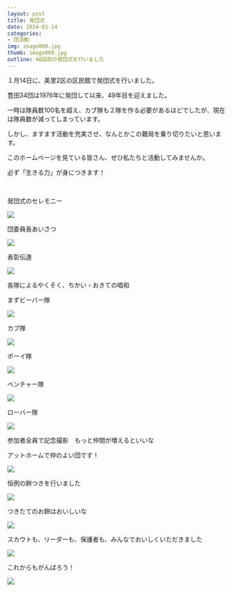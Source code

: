 ```yaml
---
layout: post
title: 発団式
date: 2024-01-14
categories:
- 団活動
img: image009.jpg
thumb: image009.jpg
outline: 48回目の発団式を行いました
---
```


１月14日に、美里2区の区民館で発団式を行いました。

豊田34団は1976年に発団して以来、49年目を迎えました。

一時は隊員数100名を超え、カブ隊も２隊を作る必要があるほどでしたが、現在は隊員数が減ってしまっています。

しかし、ますます活動を充実させ、なんとかこの難局を乗り切りたいと思います。

このホームページを見ている皆さん、ぜひ私たちと活動してみませんか。

必ず「生きる力」が身につきます！

<br>

発団式のセレモニー

<img src="/assets/img/blog/2024-01-14-発団式/image001.jpg">

団委員長あいさつ

<img src="/assets/img/blog/2024-01-14-発団式/image002.jpg">

表彰伝達

<img src="/assets/img/blog/2024-01-14-発団式/image003.jpg">

各隊によるやくそく、ちかい・おきての唱和

まずビーバー隊

<img src="/assets/img/blog/2024-01-14-発団式/image004.jpg">

カブ隊

<img src="/assets/img/blog/2024-01-14-発団式/image005.jpg">

ボーイ隊

<img src="/assets/img/blog/2024-01-14-発団式/image006.jpg">

ベンチャー隊

<img src="/assets/img/blog/2024-01-14-発団式/image007.jpg">

ローバー隊

<img src="/assets/img/blog/2024-01-14-発団式/image008.jpg">

参加者全員で記念撮影　もっと仲間が増えるといいな

アットホームで仲のよい団です！

<img src="/assets/img/blog/2024-01-14-発団式/image009.jpg">

恒例の餅つきを行いました

<img src="/assets/img/blog/2024-01-14-発団式/image010.jpg">

つきたてのお餅はおいしいな

<img src="/assets/img/blog/2024-01-14-発団式/image011.jpg">

スカウトも、リーダーも、保護者も、みんなでおいしくいただきました

<img src="/assets/img/blog/2024-01-14-発団式/image012.jpg">

これからもがんばろう！

<img src="/assets/img/blog/2024-01-14-発団式/image013.jpg">
